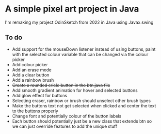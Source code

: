 # A simple pixel art project in Java
I'm remaking my project OdinSketch from 2022 in Java using Javax.swing
## To do
- Add support for the mouseDown listener instead of using buttons, paint with the selected colour variable that can be changed via the colour picker
- Add colour picker
- Add an erase mode
- Add a clear button
- Add a rainbow brush
- ~~Create a rounded cricle button in the btn.java file~~
- Add smooth gradient animation for hover and selected buttons
- Add glow effect for buttons
- Selecting eraser, rainbow or brush should unselect other brush types
- Make the buttons text not get selected when clicked and center the text to the buttons properly
- Change font and potentially colour of the button labels
- Each button should potentially just be a new class that extends btn so we can just override features to add the unique stuff
